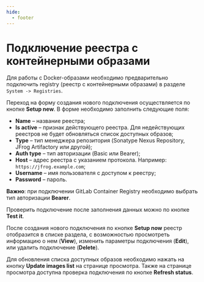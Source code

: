 ```yaml
---
hide:
  - footer
---
```

# Подключение реестра с контейнерными образами

Для работы с Docker-образами необходимо предварительно подключить registry (реестр с контейнерными образами) в разделе `System -> Registries`. 

Переход на форму создания нового подключения осуществляется по кнопке **Setup new**. В форме необходимо заполнить следующие поля:

- **Name** – название реестра;
- **Is active** – признак действующего реестра. Для недействующих реестров не будет обновляться список доступных образов;
- **Type** – тип менеджера репозитория (Sonatype Nexus Repository, JFrog Artifactory или другой);
- **Auth type** – тип авторизации (Basic или Bearer);
- **Host** – адрес реестра с указанием протокола. Например: `https://jfrog.example.com`;
- **Username** – имя пользователя с доступом к реестру;
- **Password** – пароль.

**Важно**: при подключении GitLab Container Registry необходимо выбрать тип авторизации **Bearer**.

Проверить подключение после заполнения данных можно по кнопке **Test it**. 

После создания нового подключения по кнопке **Setup now** реестр отобразится в списке раздела, с возможностью просмотреть информацию о нем (**View**), изменить параметры подключения (**Edit**), или удалить подключение (**Delete**). 

Для обновления списка доступных образов необходимо нажать на кнопку **Update images list** на странице просмотра. Также на странице просмотра доступна проверка подключения по кнопке **Refresh status**.